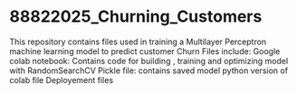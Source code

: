 # 88822025_Churning_Customers
This repository contains files used in training a Multilayer Perceptron machine learning model to predict customer Churn
Files include:
Google colab notebook: Contains code for building , training and optimizing model with RandomSearchCV
Pickle file: contains saved model
python version of colab file
Deployement files
